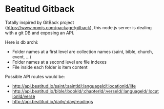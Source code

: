 # Beatitud Gitback

Totally inspired by GitBack project (https://www.npmjs.com/package/gitback), this node.js server is dealing with a git DB and exposing an API.

Here is db archi:
- Folder names at a first level are collection names (saint, bible, church, event, ...)
- Folder names at a second level are file indexes
- File inside each folder is item content

Possible API routes would be:
- http://api.beatitud.io/saint/:saintId/:languageId/:locationId/life
- http://api.beatitud.io/bible/:bookId/:chapterId/:verseId/:languageId/:locationId/verse
- http://api.beatitud.io/daily/:day/readings
